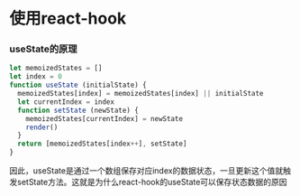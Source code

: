 # 使用react-hook

### useState的原理
```js
let memoizedStates = []	
let index = 0	
function useState (initialState) {	
  memoizedStates[index] = memoizedStates[index] || initialState	
  let currentIndex = index	
  function setState (newState) {	
    memoizedStates[currentIndex] = newState	
    render()	
  }	
  return [memoizedStates[index++], setState]	
}
```
因此，useState是通过一个数组保存对应index的数据状态，一旦更新这个值就触发setState方法。这就是为什么react-hook的useState可以保存状态数据的原因
